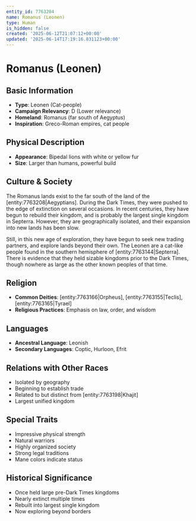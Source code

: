 ```yaml
---
entity_id: 7763204
name: Romanus (Leonen)
type: Human
is_hidden: false
created: '2025-06-12T21:07:12+00:00'
updated: '2025-06-14T17:19:16.831123+00:00'
---
```


# Romanus (Leonen)

## Basic Information

- **Type**: Leonen (Cat-people)
- **Campaign Relevancy**: D (Lower relevance)
- **Homeland**: Romanus (far south of Aegyptus)
- **Inspiration**: Greco-Roman empires, cat people

## Physical Description

- **Appearance**: Bipedal lions with white or yellow fur
- **Size**: Larger than humans, powerful build

## Culture & Society

The Romanus lands exist to the far south of the land of the [entity:7763208|Aegyptians]. During the Dark Times, they were pushed to the edge of extinction on several occasions. In recent centuries, they have begun to rebuild their kingdom, and is probably the largest single kingdom in Septerra. However, they are geographically isolated, and their expansion into new lands has been slow.

Still, in this new age of exploration, they have begun to seek new trading partners, and explore lands beyond their own. The Leonen are a cat-like people found in the southern hemisphere of [entity:7763144|Septerra]. There is evidence that they held sizable kingdoms prior to the Dark Times, though nowhere as large as the other known peoples of that time.

## Religion

- **Common Deities**: [entity:7763166|Orpheus], [entity:7763155|Teclis], [entity:7763165|Tyrael]
- **Religious Practices**: Emphasis on law, order, and wisdom

## Languages

- **Ancestral Language**: Leonish
- **Secondary Languages**: Coptic, Hurloon, Efrit

## Relations with Other Races

- Isolated by geography
- Beginning to establish trade
- Related to but distinct from [entity:7763198|Khajit]
- Largest unified kingdom

## Special Traits

- Impressive physical strength
- Natural warriors
- Highly organized society
- Strong legal traditions
- Mane colors indicate status

## Historical Significance

- Once held large pre-Dark Times kingdoms
- Nearly extinct multiple times
- Rebuilt into largest single kingdom
- Now exploring beyond borders